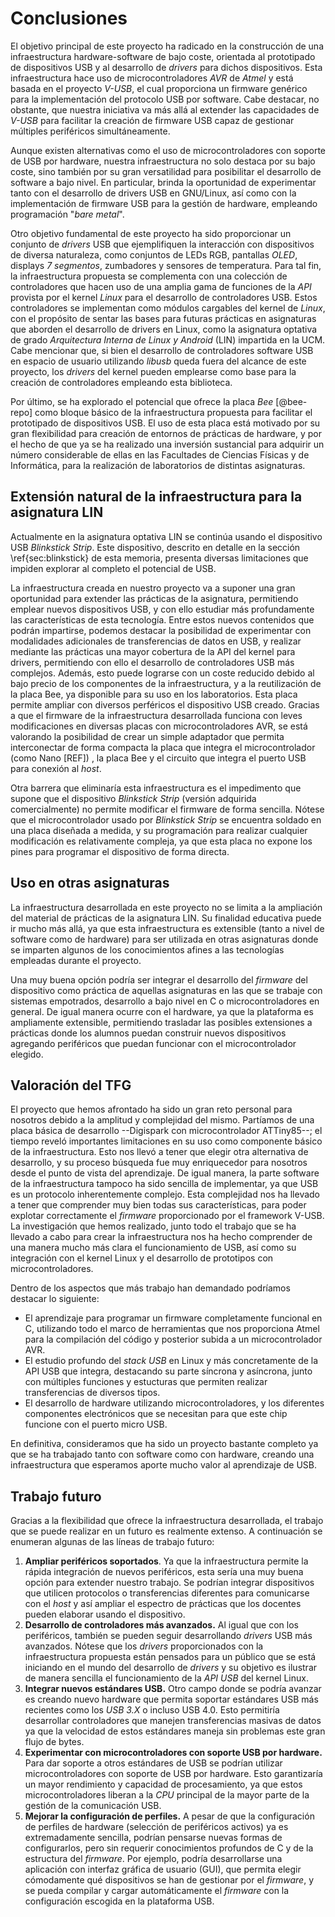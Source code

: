 <!-- Leave a blank line before the title -->

# Conclusiones

El objetivo principal de este proyecto ha radicado en la construcción de una infraestructura hardware-software de bajo coste, orientada al prototipado de dispositivos USB y al desarrollo de *drivers* para dichos dispositivos. Esta infraestructura hace uso de microcontroladores *AVR* de *Atmel* y está basada en el proyecto *V-USB*, el cual proporciona un firmware genérico para la implementación del protocolo USB por software. Cabe destacar, no obstante, que nuestra iniciativa va más allá al extender las capacidades de *V-USB* para facilitar la creación de firmware USB capaz de gestionar múltiples periféricos simultáneamente.

Aunque existen alternativas como el uso de microcontroladores con soporte de USB por hardware, nuestra infraestructura no solo destaca por su bajo coste, sino también por su gran versatilidad para posibilitar el desarrollo de software a bajo nivel. En particular, brinda la oportunidad de experimentar tanto con el desarrollo de drivers USB en GNU/Linux, así como con la implementación de firmware USB para la gestión de hardware, empleando programación "*bare metal*".

Otro objetivo fundamental de este proyecto ha sido proporcionar un conjunto de *drivers* USB que ejemplifiquen la interacción con dispositivos de diversa naturaleza, como conjuntos de LEDs RGB, pantallas *OLED*, displays *7 segmentos*, zumbadores y sensores de temperatura. Para tal fin, la infraestructura propuesta se complementa con una colección de controladores que hacen uso de una amplia gama de funciones de la *API* provista por el kernel *Linux* para el desarrollo de controladores USB. Estos controladores se implementan como módulos cargables del kernel de *Linux*, con el propósito de sentar las bases para futuras prácticas en asignaturas que aborden el desarrollo de drivers en Linux, como la asignatura optativa de grado *Arquitectura Interna de Linux y Android* (LIN) impartida en la UCM. Cabe mencionar que, si bien el desarrollo de controladores software USB en espacio de usuario utilizando *libusb* queda fuera del alcance de este proyecto, los *drivers* del kernel pueden emplearse como base para la creación de controladores empleando esta biblioteca.

Por último, se ha explorado el potencial que ofrece la placa *Bee* [@bee-repo] como bloque básico de la infraestructura propuesta para facilitar el prototipado de dispositivos USB. El uso de esta placa está motivado por su gran flexibilidad para creación de entornos de prácticas de hardware, y por el hecho de que ya se ha realizado una inversión sustancial para adquirir un número considerable de ellas en las Facultades de Ciencias Físicas y de Informática, para la realización de laboratorios de distintas asignaturas.



## Extensión natural de la infraestructura para la asignatura LIN

Actualmente en la asignatura optativa LIN  se continúa usando el dispositivo USB *Blinkstick Strip*. Este dispositivo, descrito en detalle en la sección \ref{sec:blinkstick} de esta memoria, presenta diversas limitaciones que impiden explorar al completo el potencial de USB.

La infraestructura creada en nuestro proyecto va a suponer una gran oportunidad para extender las prácticas de la asignatura, permitiendo emplear nuevos dispositivos USB, y con ello estudiar más profundamente las características de esta tecnología. Entre estos nuevos contenidos que podrán impartirse, podemos destacar la posibilidad de experimentar con modalidades adicionales de transferencias de datos en USB, y realizar mediante las prácticas una mayor cobertura de la API del kernel para drivers, permitiendo con ello el desarrollo de controladores USB más complejos. Además, esto puede lograrse con un coste reducido debido al bajo precio de los componentes de la infraestructura, y a la reutilización de la placa Bee, ya disponible para su uso en los laboratorios. Esta placa permite ampliar con diversos perféricos el dispositivo USB creado. Gracias a que el firmware de la infraestructura desarrollada funciona con leves modificaciones en diversas placas con microcontroladores AVR, se está valorando la posibilidad de crear un simple adaptador que permita interconectar de forma compacta la placa que integra el microcontrolador  (como Nano [REF]) , la placa Bee y el circuito que integra el puerto USB para conexión al *host*.  

Otra barrera que eliminaría esta infraestructura es el impedimento que supone que el dispositivo *Blinkstick Strip* (versión adquirida comercialmente) no permite modificar el firmware de forma sencilla. Nótese que el microcontrolador usado por *Blinkstick Strip* se encuentra soldado en una placa diseñada a medida, y su programación para realizar cualquier modificación es relativamente compleja, ya que esta placa no expone los pines para programar el dispositivo de forma directa. 



## Uso en otras asignaturas

La infraestructura desarrollada en este proyecto no se limita a la ampliación del material de prácticas de la asignatura LIN. Su finalidad educativa puede ir mucho más allá, ya que esta infraestructura es extensible (tanto a nivel de software como de hardware) para ser utilizada en otras asignaturas donde se imparten algunos de los conocimientos afines a las tecnologías empleadas durante el proyecto. 

Una muy buena opción podría ser integrar el desarrollo del *firmware* del dispositivo como práctica de aquellas asignaturas en las que se trabaje con sistemas empotrados, desarrollo a bajo nivel en C o microcontroladores en general. De igual manera ocurre con el hardware, ya que la plataforma es ampliamente extensible, permitiendo  trasladar las posibles extensiones a prácticas donde los alumnos puedan construir nuevos dispositivos agregando periféricos que puedan funcionar con el microcontrolador elegido. 



## Valoración del TFG

El proyecto que hemos afrontado ha sido un gran reto personal para nosotros debido a la amplitud y complejidad del mismo. Partíamos de una placa básica de desarrollo --Digispark con microcontrolador ATTiny85--; el tiempo reveló importantes limitaciones en su uso como componente básico de la infraestructura. Esto nos llevó a tener que elegir otra alternativa de desarrollo, y su proceso búsqueda fue muy enriquecedor para nosotros desde el punto de vista del aprendizaje. De igual manera, la parte software de la infraestructura tampoco ha sido sencilla de implementar, ya que USB es un protocolo inherentemente complejo. Esta complejidad nos ha llevado a tener que comprender muy bien todas sus características, para poder explotar correctamente el *firmware* proporcionado por el framework V-USB. La investigación que hemos realizado, junto todo el trabajo que se ha llevado a cabo para crear la infraestructura nos ha hecho comprender de una manera mucho más clara el funcionamiento de USB, así como su integración con el kernel Linux y el desarrollo de prototipos con microcontroladores.

Dentro de los aspectos que más trabajo han demandado podríamos destacar lo siguiente:

- El aprendizaje para programar un firmware completamente funcional en C, utilizando todo el marco de herramientas que nos proporciona Atmel para la compilación del código y posterior subida a un microcontrolador AVR.
- El estudio profundo del *stack USB* en Linux y más concretamente de la API USB que integra, destacando su parte síncrona y asíncrona, junto con múltiples funciones y estucturas que permiten realizar transferencias de diversos tipos.
- El desarrollo de hardware utilizando microcontroladores, y los diferentes componentes electrónicos que se necesitan para que este chip funcione con el puerto micro USB. 

En definitiva, consideramos que ha sido un proyecto bastante completo ya que se ha trabajado tanto con software como con hardware, creando una infraestructura que esperamos aporte mucho valor al aprendizaje de USB.



## Trabajo futuro

Gracias a la flexibilidad que ofrece la infraestructura desarrollada, el trabajo que se puede realizar en un futuro es realmente extenso. A continuación se enumeran algunas de las líneas de trabajo futuro:

1. **Ampliar periféricos soportados**. Ya que la infraestructura permite la rápida integración de nuevos periféricos, esta sería una muy buena opción para extender nuestro trabajo. Se podrían integrar dispositivos que utilicen protocolos o transferencias diferentes para comunicarse con el *host* y así ampliar el espectro de prácticas que los docentes pueden elaborar usando el dispositivo.
2. **Desarrollo de controladores más avanzados.** Al igual que con los periféricos, también se pueden seguir desarrollando *drivers* USB más avanzados. Nótese que los *drivers* proporcionados con la infraestructura propuesta están pensados para un público que se está iniciando en el mundo del desarrollo de *drivers* y su objetivo es ilustrar de manera sencilla el funcionamiento de la *API USB* del kernel Linux.
3. **Integrar nuevos estándares USB.** Otro campo donde se podría avanzar es creando nuevo hardware que permita soportar estándares USB más recientes como los *USB 3.X* o incluso USB 4.0. Esto permitiría desarrollar controladores que manejen transferencias masivas de datos ya que la velocidad de estos estándares maneja sin problemas este gran flujo de bytes.
4. **Experimentar con microcontroladores con soporte USB por hardware.** Para dar soporte a otros estándares de USB se podrían utilizar microcontroladores con soporte de USB por hardware. Esto garantizaría un mayor rendimiento y capacidad de procesamiento, ya que estos microcontroladores liberan a la *CPU* principal de la mayor parte de la gestión de la comunicación USB.
5. **Mejorar la configuración de perfiles.** A pesar de que la configuración de perfiles de hardware (selección de periféricos activos) ya es extremadamente sencilla, podrían pensarse nuevas formas de configurarlos, pero sin requerir conocimientos profundos de C y de la estructura del *firmware*. Por ejemplo, podría desarrollarse una aplicación con interfaz gráfica de usuario (GUI), que permita elegir cómodamente qué dispositivos se han de gestionar por el *firmware*, y se pueda compilar y cargar automáticamente el *firmware* con la configuración escogida en la plataforma USB.